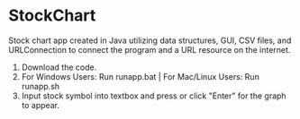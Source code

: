 # StockChart
Stock chart app created in Java utilizing data structures, GUI, CSV files, and URLConnection to connect the program and a URL resource on the internet.

1. Download the code.
2. For Windows Users: Run runapp.bat | For Mac/Linux Users: Run runapp.sh
3. Input stock symbol into textbox and press or click "Enter" for the graph to appear.

![]()
